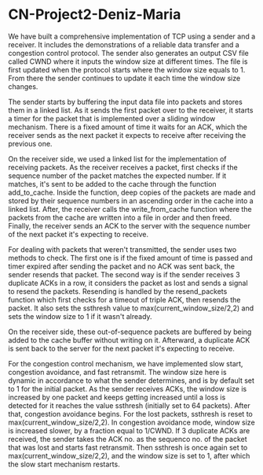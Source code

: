 # CN-Project2-Deniz-Maria


We have built a comprehensive implementation of TCP using a sender and a receiver. It includes the demonstrations of a reliable data transfer and a congestion control protocol. The sender also generates an output CSV file called CWND where it inputs the window size at different times. The file is first updated when the protocol starts where the window size equals to 1. From there the sender continues to update it each time the window size changes.

The sender starts by buffering the input data file into packets and stores them in a linked list. As it sends the first packet over to the receiver, it starts a timer for the packet that is implemented over a sliding window mechanism. There is a fixed amount of time it waits for an ACK, which the receiver sends as the next packet it expects to receive after receiving the previous one. 

On the receiver side, we used a linked list for the implementation of receiving packets. As the receiver receives a packet, first checks if the sequence number of the packet matches the expected number. If it matches, it's sent to be added to the cache through the function add_to_cache. Inside the function, deep copies of the packets are made and stored by their sequence numbers in an ascending order in the cache into a linked list. After, the receiver calls the write_from_cache function where the packets from the cache are written into a file in order and then freed. Finally, the receiver sends an ACK to the server with the sequence number of the next packet it's expecting to receive.

For dealing with packets that weren't transmitted, the sender uses two methods to check. The first one is if the fixed amount of time is passed and timer expired after sending the packet and no ACK was sent back, the sender resends that packet. The second way is if the sender receives 3 duplicate ACKs in a row, it considers the packet as lost and sends a signal to resend the packets. Resending is handled by the resend_packets function which first checks for a timeout of triple ACK, then resends the packet. It also sets the ssthresh value to max(current_window_size/2,2) and sets the window size to 1 if it wasn't already. 

On the receiver side, these out-of-sequence packets are buffered by being added to the cache buffer without writing on it. Afterward, a duplicate ACK is sent back to the server for the next packet it's expecting to receive.

For the congestion control mechanism, we have implemented slow start, congestion avoidance, and fast retransmit. The window size here is dynamic in accordance to what the sender determines, and is by default set to 1 for the initial packet. As the sender receives ACKs, the window size is increased by one packet and keeps getting increased until a loss is detected for it reaches the value ssthresh (initially set to 64 packets). After that, congestion avoidance begins. For the lost packets, ssthresh is reset to max(current_window_size/2,2). In congestion avoidance mode, window size is increased slower, by a fraction equal to 1/CWND. If 3 duplicate ACKs are received, the sender takes the ACK no. as the sequenco no. of the packet that was lost and starts fast retransmit. Then ssthresh is once again set to max(current_window_size/2,2), and the window size is set to 1, after which the slow start mechanism restarts. 
